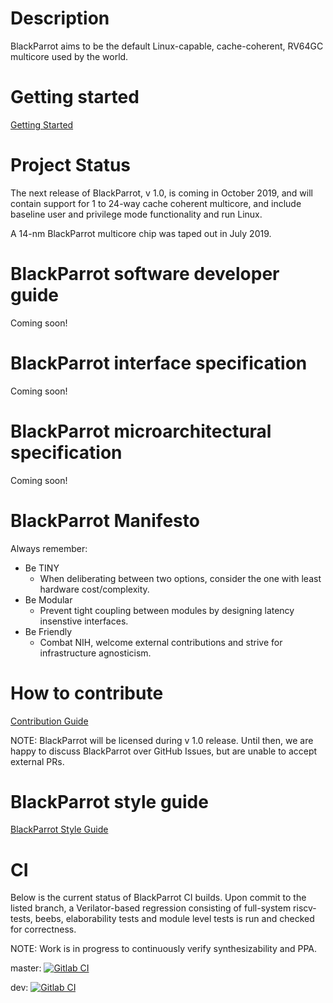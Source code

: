 # Description
BlackParrot aims to be the default Linux-capable, cache-coherent, RV64GC multicore used by the world.

# Getting started
[Getting Started](GETTING_STARTED.md)

# Project Status
The next release of BlackParrot, v 1.0, is coming in October 2019, and will contain support for 1 to 24-way cache coherent multicore, and include baseline user and privilege mode functionality and run Linux.

A 14-nm BlackParrot multicore chip was taped out in July 2019.

# BlackParrot software developer guide
Coming soon!

# BlackParrot interface specification
Coming soon!

# BlackParrot microarchitectural specification
Coming soon!

# BlackParrot Manifesto
Always remember:
- Be TINY
    - When deliberating between two options, consider the one with least hardware cost/complexity.
- Be Modular
    - Prevent tight coupling between modules by designing latency insenstive interfaces.
- Be Friendly
    - Combat NIH, welcome external contributions and strive for infrastructure agnosticism.

# How to contribute
[Contribution Guide](CONTRIBUTING.md)

NOTE: BlackParrot will be licensed during v 1.0 release. Until then, we are happy to discuss BlackParrot over GitHub Issues, but are unable to accept external PRs.

# BlackParrot style guide
[BlackParrot Style Guide](STYLE_GUIDE.md)

# CI
Below is the current status of BlackParrot CI builds. Upon commit to the listed branch, a Verilator-based regression consisting of full-system riscv-tests, beebs, elaborability tests and module level tests is run and checked for correctness.

NOTE: Work is in progress to continuously verify synthesizability and PPA.

master: [![Gitlab
CI](https://gitlab.com/black-parrot/pre-alpha-release/badges/master/build.svg)](https://gitlab.com/black-parrot/pre-alpha-release/pipelines) 

dev: [![Gitlab CI](https://gitlab.com/black-parrot/pre-alpha-release/badges/dev/build.svg)](https://gitlab.com/black-parrot/pre-alpha-release/pipelines) 

